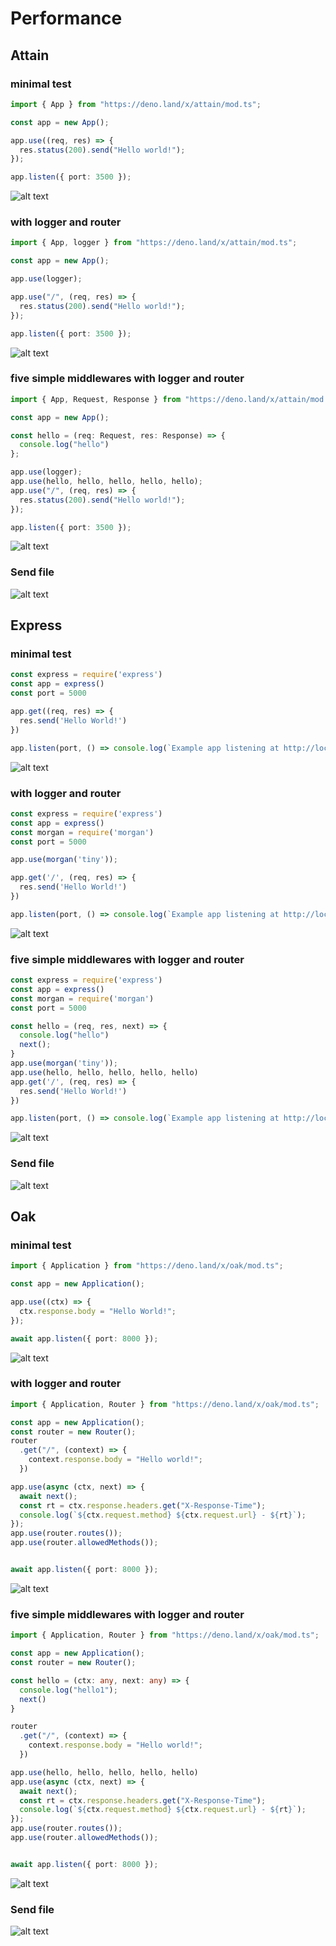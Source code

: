 # Performance

## Attain

### minimal test

```ts
import { App } from "https://deno.land/x/attain/mod.ts";

const app = new App();

app.use((req, res) => {
  res.status(200).send("Hello world!");
});

app.listen({ port: 3500 });
```
![alt text](https://github.com/aaronwlee/Attain/blob/master/performance/attain.png?raw=true "Attain performance")

### with logger and router

```ts
import { App, logger } from "https://deno.land/x/attain/mod.ts";

const app = new App();

app.use(logger);

app.use("/", (req, res) => {
  res.status(200).send("Hello world!");
});

app.listen({ port: 3500 });
```

![alt text](https://github.com/aaronwlee/Attain/blob/master/performance/attain-middle.png?raw=true "Attain performance")

### five simple middlewares with logger and router

```ts
import { App, Request, Response } from "https://deno.land/x/attain/mod.ts";

const app = new App();

const hello = (req: Request, res: Response) => {
  console.log("hello")
};

app.use(logger);
app.use(hello, hello, hello, hello, hello);
app.use("/", (req, res) => {
  res.status(200).send("Hello world!");
});

app.listen({ port: 3500 });
```

![alt text](https://github.com/aaronwlee/Attain/blob/master/performance/attain-middlewithfive.png?raw=true "Attain performance")

### Send file

![alt text](https://github.com/aaronwlee/Attain/blob/master/performance/attain-filesend.png?raw=true "Attain performance")


## Express

### minimal test

```ts
const express = require('express')
const app = express()
const port = 5000

app.get((req, res) => {
  res.send('Hello World!')
})

app.listen(port, () => console.log(`Example app listening at http://localhost:${port}`))
```

![alt text](https://github.com/aaronwlee/Attain/blob/master/performance/express.png?raw=true "Express performance")

### with logger and router

```ts
const express = require('express')
const app = express()
const morgan = require('morgan')
const port = 5000

app.use(morgan('tiny'));

app.get('/', (req, res) => {
  res.send('Hello World!')
})

app.listen(port, () => console.log(`Example app listening at http://localhost:${port}`))
```

![alt text](https://github.com/aaronwlee/Attain/blob/master/performance/express-middle.png?raw=true "Express performance")


### five simple middlewares with logger and router

```ts
const express = require('express')
const app = express()
const morgan = require('morgan')
const port = 5000

const hello = (req, res, next) => {
  console.log("hello")
  next();
}
app.use(morgan('tiny'));
app.use(hello, hello, hello, hello, hello)
app.get('/', (req, res) => {
  res.send('Hello World!')
})

app.listen(port, () => console.log(`Example app listening at http://localhost:${port}`))
```

![alt text](https://github.com/aaronwlee/Attain/blob/master/performance/express-middlewithfive.png?raw=true "Express performance")

### Send file

![alt text](https://github.com/aaronwlee/Attain/blob/master/performance/express-sendfile.png?raw=true "Express performance")


## Oak


### minimal test

```ts
import { Application } from "https://deno.land/x/oak/mod.ts";

const app = new Application();

app.use((ctx) => {
  ctx.response.body = "Hello World!";
});

await app.listen({ port: 8000 });
```

![alt text](https://github.com/aaronwlee/Attain/blob/master/performance/oak.png?raw=true "Oak performance")

### with logger and router

```ts
import { Application, Router } from "https://deno.land/x/oak/mod.ts";

const app = new Application();
const router = new Router();
router
  .get("/", (context) => {
    context.response.body = "Hello world!";
  })

app.use(async (ctx, next) => {
  await next();
  const rt = ctx.response.headers.get("X-Response-Time");
  console.log(`${ctx.request.method} ${ctx.request.url} - ${rt}`);
});
app.use(router.routes());
app.use(router.allowedMethods());


await app.listen({ port: 8000 });
```

![alt text](https://github.com/aaronwlee/Attain/blob/master/performance/oak-middle.png?raw=true "Oak performance")

### five simple middlewares with logger and router

```ts
import { Application, Router } from "https://deno.land/x/oak/mod.ts";

const app = new Application();
const router = new Router();

const hello = (ctx: any, next: any) => {
  console.log("hello1");
  next()
}

router
  .get("/", (context) => {
    context.response.body = "Hello world!";
  })

app.use(hello, hello, hello, hello, hello)
app.use(async (ctx, next) => {
  await next();
  const rt = ctx.response.headers.get("X-Response-Time");
  console.log(`${ctx.request.method} ${ctx.request.url} - ${rt}`);
});
app.use(router.routes());
app.use(router.allowedMethods());


await app.listen({ port: 8000 });
```

![alt text](https://github.com/aaronwlee/Attain/blob/master/performance/oak-middlewithfive.png?raw=true "Oak performance")

### Send file

![alt text](https://github.com/aaronwlee/Attain/blob/master/performance/oak-filesend.png?raw=true "Oak performance")
